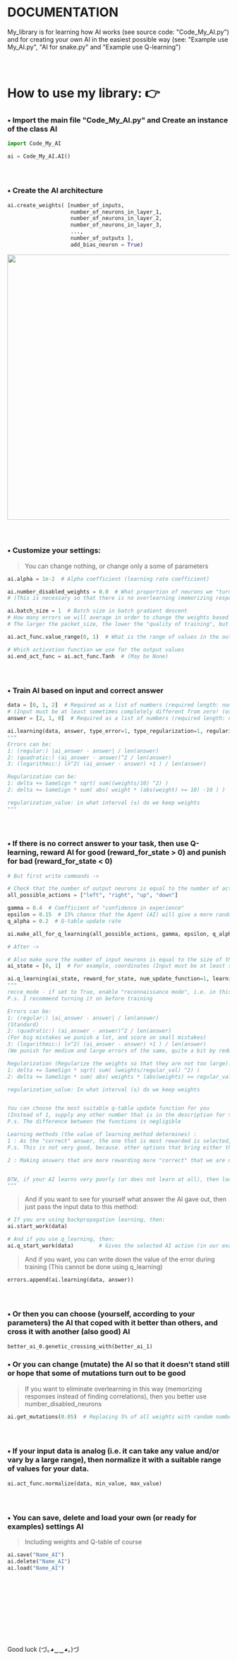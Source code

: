 # DOCUMENTATION
My_library is for learning how AI works (see source code: "Code_My_AI.py") and for creating your own AI in the easiest possible way (see: "Example use My_AI.py", "AI for snake.py" and "Example use Q-learning")


####  
# How to use my library: 👉
### • Import the main file "Code_My_AI.py" and Create an instance of the class AI
```python
import Code_My_AI

ai = Code_My_AI.AI()
```


####  
### • Create the AI architecture
```python
ai.create_weights( [number_of_inputs,
                    number_of_neurons_in_layer_1,
                    number_of_neurons_in_layer_2, 
                    number_of_neurons_in_layer_3, 
                    ...,
                    number_of_outputs ],
                    add_bias_neuron = True)
```
<div id="header" align="left">
  <img src="https://i.ibb.co/nbbTLZS/Usage-example.png" width="600"/>
</div>


####  
### • Customize your settings:
> You can change nothing, or change only a some of parameters

```python
ai.alpha = 1e-2  # Alpha coefficient (learning rate coefficient)

ai.number_disabled_weights = 0.0  # What proportion of neurons we "turn off" during training
# (This is necessary so that there is no overlearning (memorizing responses instead of finding correlations))

ai.batch_size = 1  # Batch size in batch gradient descent
# How many errors we will average in order to change the weights based on this average error
# The larger the packet_size, the lower the "quality of training", but the speed of training iterations is greater

ai.act_func.value_range(0, 1)  # What is the range of values in the output

# Which activation function we use for the output values
ai.end_act_func = ai.act_func.Tanh  # (May be None)
```


####  
### • Train AI based on input and correct answer

```python
data = [0, 1, 2]  # Required as a list of numbers (required length: number of inputs)
# (Input must be at least sometimes completely different from zero! (otherwise it will not learn))
answer = [2, 1, 0]  # Required as a list of numbers (required length: number of outputs)

ai.learning(data, answer, type_error=1, type_regularization=1, regularization_value=100)
"""
Errors can be:
1: (regular:) |ai_answer - answer| / len(answer) 
2: (quadratic:) (ai_answer - answer)^2 / len(answer)
3: (logarithmic:) ln^2( (ai_answer - answer) +1 ) / len(answer)

Regularization can be:
1: delta += SameSign * sqrt( sum((weights/10) ^2) )
2: delta += SameSign * sum( abs( weight * (abs(weight) >= 10) -10 ) )

regularization_value: in what interval (±) do we keep weights
"""
```

####  
### • If there is no correct answer to your task, then use Q-learning, reward AI for good (reward_for_state > 0) and punish for bad (reward_for_state < 0)

```python
# But first write commands ->

# Check that the number of output neurons is equal to the number of actions
all_possible_actions = ["left", "right", "up", "down"]

gamma = 0.4  # Coefficient of "confidence in experience"
epsilon = 0.15  # 15% chance that the Agent (AI) will give a more random answer (Needed to "study" the environment)
q_alpha = 0.2  # Q-table update rate

ai.make_all_for_q_learning(all_possible_actions, gamma, epsilon, q_alpha)

# After ->

# Also make sure the number of input neurons is equal to the size of the state list
ai_state = [0, 1]  # For example, coordinates (Input must be at least sometimes completely different from zero! (otherwise it will not learn))

ai.q_learning(ai_state, reward_for_state, num_update_function=1, learning_method=2.1, type_error=1, recce_mode=False, type_regularization=1, regularization_value=100)
"""
recce_mode - if set to True, enable "reconnaissance mode", i.e. in this mode, the AI does not learn, but only the Q-table is replenished (and random actions are performed)
P.s. I recommend turning it on before training

Errors can be:
1: (regular:) |ai_answer - answer| / len(answer)
(Standard)
2: (quadratic:) (ai_answer - answer)^2 / len(answer)
(For big mistakes we punish a lot, and score on small mistakes)
3: (logarithmic:) ln^2( (ai_answer - answer) +1 ) / len(answer)
(We punish for medium and large errors of the same, quite a bit by reducing small errors)

Regularization (Regularize the weights so that they are not too large):
1: delta += SameSign * sqrt( sum( (weights/regular_val) ^2) )
2: delta += SameSign * sum( abs( weights * (abs(weights) >= regular_val) ) -regular_val )

regularization_value: In what interval (±) do we keep weights


You can choose the most suitable q-table update function for you
(Instead of 1, supply any other number that is in the description for this function)
P.s. The difference between the functions is negligible

Learning methods (the value of learning_method determines) :
1 : As the "correct" answer, the one that is most rewarded is selected, and the place of action (which leads to the best answer) is set to the maximum value of the activation function, and to the other places the minimum of the activation function
P.s. This is not very good, because. other options that bring either the same or a little less reward are ignored (and only one "correct" one is selected). BUT IT IS WELL SUITABLE WHEN YOU HAVE EXCLUSIVELY ONE CORRECT ANSWER IN THE PROBLEM AND THERE CANNOT BE "MORE" AND "LESS" CORRECT

2 : Making answers that are more rewarding more "correct" that we are using learning method 2 and raising to the power of 2 "striving for better results", and 2.345 means that the power will be 3.45 )


BTW, if your AI learns very poorly (or does not learn at all), then look at the Q-table, if there are mostly (> 50%) negative numbers, then in this case reward more and punish less (so that there are more positive numbers )
"""
```


> And if you want to see for yourself what answer the AI gave out, then just pass the input data to this method:
```python
# If you are using backpropagation learning, then:
ai.start_work(data)

# And if you use q_learning, then:
ai.q_start_work(data)        # Gives the selected AI action (in our example it is "left", "right", "up" or "down")
```
> And if you want, you can write down the value of the error during training
> (This cannot be done using q_learning)

```python
errors.append(ai.learning(data, answer))
```


####  
### • Or then you can choose (yourself, according to your parameters) the AI that coped with it better than others, and cross it with another (also good) AI
```python
better_ai_0.genetic_crossing_with(better_ai_1)
```


### • Or you can change (mutate) the AI so that it doesn't stand still or hope that some of mutations turn out to be good
> If you want to eliminate overlearning in this way (memorizing responses instead of finding correlations), then you better use number_disabled_neurons
```python
ai.get_mutations(0.05)  # Replacing 5% of all weights with random numbers
```

####  
### • If your input data is analog (i.e. it can take any value and/or vary by a large range), then normalize it with a suitable range of values for your data.
```python
ai.act_func.normalize(data, min_value, max_value)
```


####  
### • You can save, delete and load your own (or ready for examples) settings AI
> Including weights and Q-table of course

```python
ai.save("Name_AI")
ai.delete("Name_AI")
ai.load("Name_AI")
```


####  
####  
####  
####  
Good luck
(づ｡◕‿‿◕｡)づ
